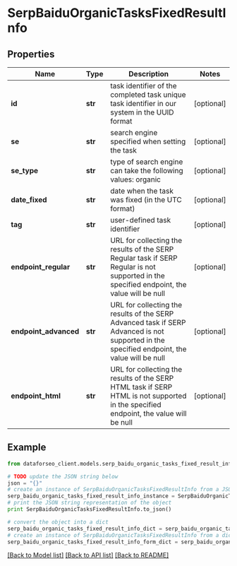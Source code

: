 # SerpBaiduOrganicTasksFixedResultInfo


## Properties

Name | Type | Description | Notes
------------ | ------------- | ------------- | -------------
**id** | **str** | task identifier of the completed task unique task identifier in our system in the UUID format | [optional] 
**se** | **str** | search engine specified when setting the task | [optional] 
**se_type** | **str** | type of search engine can take the following values: organic | [optional] 
**date_fixed** | **str** | date when the task was fixed (in the UTC format) | [optional] 
**tag** | **str** | user-defined task identifier | [optional] 
**endpoint_regular** | **str** | URL for collecting the results of the SERP Regular task if SERP Regular is not supported in the specified endpoint, the value will be null | [optional] 
**endpoint_advanced** | **str** | URL for collecting the results of the SERP Advanced task if SERP Advanced is not supported in the specified endpoint, the value will be null | [optional] 
**endpoint_html** | **str** | URL for collecting the results of the SERP HTML task if SERP HTML is not supported in the specified endpoint, the value will be null | [optional] 

## Example

```python
from dataforseo_client.models.serp_baidu_organic_tasks_fixed_result_info import SerpBaiduOrganicTasksFixedResultInfo

# TODO update the JSON string below
json = "{}"
# create an instance of SerpBaiduOrganicTasksFixedResultInfo from a JSON string
serp_baidu_organic_tasks_fixed_result_info_instance = SerpBaiduOrganicTasksFixedResultInfo.from_json(json)
# print the JSON string representation of the object
print SerpBaiduOrganicTasksFixedResultInfo.to_json()

# convert the object into a dict
serp_baidu_organic_tasks_fixed_result_info_dict = serp_baidu_organic_tasks_fixed_result_info_instance.to_dict()
# create an instance of SerpBaiduOrganicTasksFixedResultInfo from a dict
serp_baidu_organic_tasks_fixed_result_info_form_dict = serp_baidu_organic_tasks_fixed_result_info.from_dict(serp_baidu_organic_tasks_fixed_result_info_dict)
```
[[Back to Model list]](../README.md#documentation-for-models) [[Back to API list]](../README.md#documentation-for-api-endpoints) [[Back to README]](../README.md)


